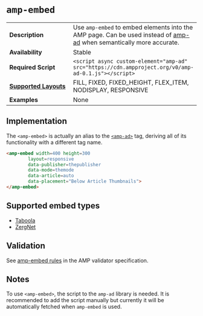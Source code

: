 <!---
Copyright 2015 The AMP HTML Authors. All Rights Reserved.

Licensed under the Apache License, Version 2.0 (the "License");
you may not use this file except in compliance with the License.
You may obtain a copy of the License at

      http://www.apache.org/licenses/LICENSE-2.0

Unless required by applicable law or agreed to in writing, software
distributed under the License is distributed on an "AS-IS" BASIS,
WITHOUT WARRANTIES OR CONDITIONS OF ANY KIND, either express or implied.
See the License for the specific language governing permissions and
limitations under the License.
-->
# <a name="amp-embed"></a> `amp-embed`

<table>
  <tr>
    <td class="col-fourty"><strong>Description</strong></td>
    <td>Use <code>amp-embed</code> to embed elements into the AMP page. Can be used instead of <a href="https://www.ampproject.org/docs/reference/amp-ad.html">amp-ad</a> when semantically more accurate.</td>
  </tr>
  <tr>
    <td class="col-fourty"><strong>Availability</strong></td>
    <td>Stable</td>
  </tr>
  <tr>
    <td width="40%"><strong>Required Script</strong></td>
    <td><code>&lt;script async custom-element="amp-ad" src="https://cdn.ampproject.org/v0/amp-ad-0.1.js">&lt;/script></code></td>
  </tr>
  <tr>
    <td class="col-fourty"><strong><a href="https://www.ampproject.org/docs/guides/responsive/control_layout.html">Supported Layouts</a></strong></td>
    <td>FILL, FIXED, FIXED_HEIGHT, FLEX_ITEM, NODISPLAY, RESPONSIVE</td>
  </tr>
  <tr>
    <td class="col-fourty"><strong>Examples</strong></td>
    <td>None</td>
  </tr>
</table>

## Implementation

The `<amp-embed>` is actually an alias to the [`<amp-ad>`](amp-ad.md) tag, deriving all of its functionality with a different tag name.

```html
<amp-embed width=400 height=300
        layout=responsive
        data-publisher=thepublisher
        data-mode=themode
        data-article=auto
        data-placement="Below Article Thumbnails">
</amp-embed>
```

## Supported embed types

- [Taboola](../../ads/taboola.md)
- [ZergNet](../../ads/zergnet.md)

## Validation

See [amp-embed rules](https://github.com/ampproject/amphtml/blob/master/validator/validator-main.protoascii) in the AMP validator specification.

## Notes

To use `<amp-embed>`, the script to the `amp-ad` library is needed. It is recommended to add the script manually but currently it will be automatically fetched when `amp-embed` is used.
